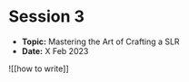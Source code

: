 # Session 3


- **Topic:** Mastering the Art of Crafting a SLR 
- **Date:** X Feb 2023

![[how to write]]
